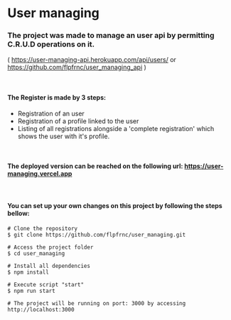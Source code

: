 # User managing

### The project was made to manage an user api by permitting C.R.U.D operations on it. 
( https://user-managing-api.herokuapp.com/api/users/ or https://github.com/flpfrnc/user_managing_api ) 

<br />

#### The Register is made by 3 steps:
- Registration of an user
- Registration of a profile linked to the user
- Listing of all registrations alongside a 'complete registration' which shows the user with it's profile.

<br />

#### The deployed version can be reached on the following url: https://user-managing.vercel.app

<br />

#### You can set up your own changes on this project by following the steps bellow:

```
# Clone the repository
$ git clone https://github.com/flpfrnc/user_managing.git

# Access the project folder
$ cd user_managing

# Install all dependencies
$ npm install

# Execute script "start"
$ npm run start

# The project will be running on port: 3000 by accessing http://localhost:3000
```
